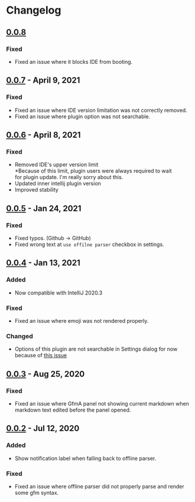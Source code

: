 # Changelog

## [0.0.8]
### Fixed
- Fixed an issue where it blocks IDE from booting.

## [0.0.7] - April 9, 2021
### Fixed
- Fixed an issue where IDE version limitation was not correctly removed.
- Fixed an issue where plugin option was not searchable.

## [0.0.6] - April 8, 2021
### Fixed
- Removed IDE's upper version limit  
  \*Because of this limit, plugin users were always required to wait  
  for plugin update. I'm really sorry about this.
- Updated inner intellij plugin version
- Improved stability

## [0.0.5] - Jan 24, 2021
### Fixed
- Fixed typos. (Github -> GitHub)
- Fixed wrong text at `use offilne parser` checkbox in settings.

## [0.0.4] - Jan 13, 2021
### Added
- Now compatible with IntelliJ 2020.3

### Fixed
- Fixed an issue where emoji was not rendered properly.

### Changed
- Options of this plugin are not searchable in Settings dialog for now  
  because of [this issue](https://youtrack.jetbrains.com/issue/KTIJ-782)

## [0.0.3] - Aug 25, 2020
### Fixed
- Fixed an issue where GfmA panel not showing current markdown when markdown text edited before the panel opened.

## [0.0.2] - Jul 12, 2020
### Added
- Show notification label when falling back to offline parser.
### Fixed
- Fixed an issue where offline parser did not properly parse and render some gfm syntax.

[0.0.8]: https://github.com/Hinaser/gfm-advanced/compare/v0.0.7...v0.0.8
[0.0.7]: https://github.com/Hinaser/gfm-advanced/compare/v0.0.6...v0.0.7
[0.0.6]: https://github.com/Hinaser/gfm-advanced/compare/v0.0.5...v0.0.6
[0.0.5]: https://github.com/Hinaser/gfm-advanced/compare/v0.0.4...v0.0.5
[0.0.4]: https://github.com/Hinaser/gfm-advanced/compare/v0.0.3...v0.0.4
[0.0.3]: https://github.com/Hinaser/gfm-advanced/compare/v0.0.2...v0.0.3
[0.0.2]: https://github.com/Hinaser/gfm-advanced/compare/v0.0.1...v0.0.2
